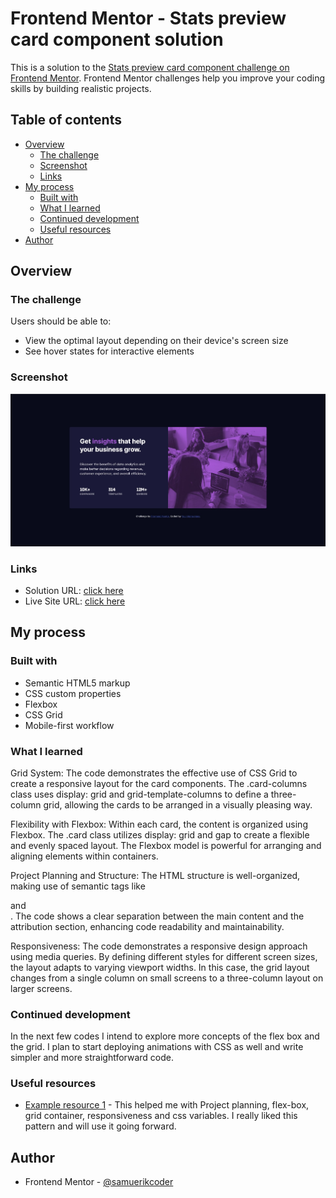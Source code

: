 # Frontend Mentor - Stats preview card component solution

This is a solution to the [Stats preview card component challenge on Frontend Mentor](https://www.frontendmentor.io/challenges/stats-preview-card-component-8JqbgoU62). Frontend Mentor challenges help you improve your coding skills by building realistic projects. 

## Table of contents

- [Overview](#overview)
  - [The challenge](#the-challenge)
  - [Screenshot](#screenshot)
  - [Links](#links)
- [My process](#my-process)
  - [Built with](#built-with)
  - [What I learned](#what-i-learned)
  - [Continued development](#continued-development)
  - [Useful resources](#useful-resources)
- [Author](#author)

## Overview

### The challenge

Users should be able to:

- View the optimal layout depending on their device's screen size
- See hover states for interactive elements

### Screenshot

![](./screenshot.png)

### Links

- Solution URL: [click here](https://www.frontendmentor.io/solutions/css-grid-and-flexbox-pDiaMimc-l)
- Live Site URL: [click here](https://main--velvety-heliotrope-b7c481.netlify.app/)

## My process

### Built with

- Semantic HTML5 markup
- CSS custom properties
- Flexbox
- CSS Grid
- Mobile-first workflow

### What I learned

Grid System: The code demonstrates the effective use of CSS Grid to create a responsive layout for the card components. The .card-columns class uses display: grid and grid-template-columns to define a three-column grid, allowing the cards to be arranged in a visually pleasing way.

Flexibility with Flexbox: Within each card, the content is organized using Flexbox. The .card class utilizes display: grid and gap to create a flexible and evenly spaced layout. The Flexbox model is powerful for arranging and aligning elements within containers.

Project Planning and Structure: The HTML structure is well-organized, making use of semantic tags like <article> and <div>. The code shows a clear separation between the main content and the attribution section, enhancing code readability and maintainability.

Responsiveness: The code demonstrates a responsive design approach using media queries. By defining different styles for different screen sizes, the layout adapts to varying viewport widths. In this case, the grid layout changes from a single column on small screens to a three-column layout on larger screens.

### Continued development

In the next few codes I intend to explore more concepts of the flex box and the grid. I plan to start deploying animations with CSS as well and write simpler and more straightforward code.

### Useful resources

- [Example resource 1](https://youtu.be/B2WL6KkqhLQ) - This helped me with Project planning, flex-box, grid container, responsiveness and css variables. I really liked this pattern and will use it going forward.

## Author

- Frontend Mentor - [@samuerikcoder](https://www.frontendmentor.io/profile/samuerikcoder)